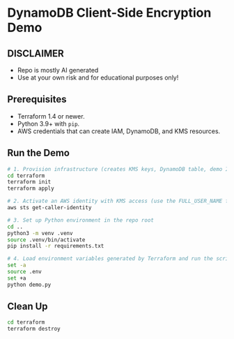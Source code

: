 # DynamoDB Client-Side Encryption Demo

## DISCLAIMER
- Repo is mostly AI generated
- Use at your own risk and for educational purposes only!

## Prerequisites
- Terraform 1.4 or newer.
- Python 3.9+ with `pip`.
- AWS credentials that can create IAM, DynamoDB, and KMS resources.

## Run the Demo
```bash
# 1. Provision infrastructure (creates KMS keys, DynamoDB table, demo IAM users, and ../.env)
cd terraform
terraform init
terraform apply

# 2. Activate an AWS identity with KMS access (use the FULL_USER_NAME from the Terraform outputs/.env)
aws sts get-caller-identity

# 3. Set up Python environment in the repo root
cd ..
python3 -m venv .venv
source .venv/bin/activate
pip install -r requirements.txt

# 4. Load environment variables generated by Terraform and run the script
set -a
source .env
set +a
python demo.py
```

## Clean Up
```bash
cd terraform
terraform destroy
```
